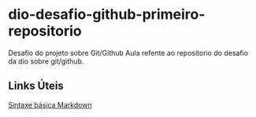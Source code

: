 # dio-desafio-github-primeiro-repositorio
Desafio do projeto sobre Git/Github
Aula refente ao repositorio do desafio da dio sobre git/github.

## Links Úteis
[Sintaxe básica Markdown](https://www.markdownguide.org/basic-syntax/)


